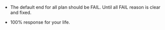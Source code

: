 * The default end for all plan should be FAIL. Until all FAIL reason is clear and fixed.

* 100% response for your life.

